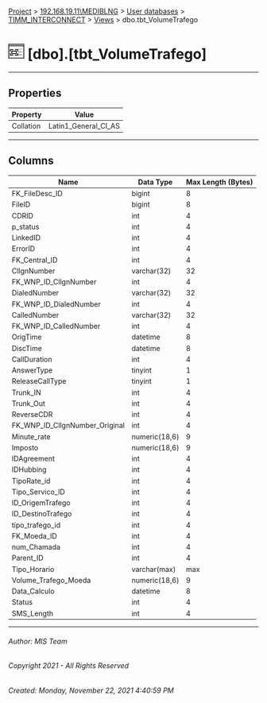 #### 

[Project](../../../../index.md) > [192.168.19.11\\MEDIBLNG](../../../index.md) > [User databases](../../index.md) > [TIMM_INTERCONNECT](../index.md) > [Views](Views.md) > dbo.tbt_VolumeTrafego

# ![Views](../../../../Images/View32.png) [dbo].[tbt_VolumeTrafego]

---

## <a name="#properties"></a>Properties

| Property | Value |
|---|---|
| Collation | Latin1_General_CI_AS |


---

## <a name="#columns"></a>Columns

| Name | Data Type | Max Length (Bytes) |
|---|---|---|
| FK_FileDesc_ID | bigint | 8 |
| FileID | bigint | 8 |
| CDRID | int | 4 |
| p_status | int | 4 |
| LinkedID | int | 4 |
| ErrorID | int | 4 |
| FK_Central_ID | int | 4 |
| CllgnNumber | varchar(32) | 32 |
| FK_WNP_ID_CllgnNumber | int | 4 |
| DialedNumber | varchar(32) | 32 |
| FK_WNP_ID_DialedNumber | int | 4 |
| CalledNumber | varchar(32) | 32 |
| FK_WNP_ID_CalledNumber | int | 4 |
| OrigTime | datetime | 8 |
| DiscTime | datetime | 8 |
| CallDuration | int | 4 |
| AnswerType | tinyint | 1 |
| ReleaseCallType | tinyint | 1 |
| Trunk_IN | int | 4 |
| Trunk_Out | int | 4 |
| ReverseCDR | int | 4 |
| FK_WNP_ID_CllgnNumber_Original | int | 4 |
| Minute_rate | numeric(18,6) | 9 |
| Imposto | numeric(18,6) | 9 |
| IDAgreement | int | 4 |
| IDHubbing | int | 4 |
| TipoRate_id | int | 4 |
| Tipo_Servico_ID | int | 4 |
| ID_OrigemTrafego | int | 4 |
| ID_DestinoTrafego | int | 4 |
| tipo_trafego_id | int | 4 |
| FK_Moeda_ID | int | 4 |
| num_Chamada | int | 4 |
| Parent_ID | int | 4 |
| Tipo_Horario | varchar(max) | max |
| Volume_Trafego_Moeda | numeric(18,6) | 9 |
| Data_Calculo | datetime | 8 |
| Status | int | 4 |
| SMS_Length | int | 4 |


---

###### Author:  MIS Team

###### Copyright 2021 - All Rights Reserved

###### Created: Monday, November 22, 2021 4:40:59 PM


